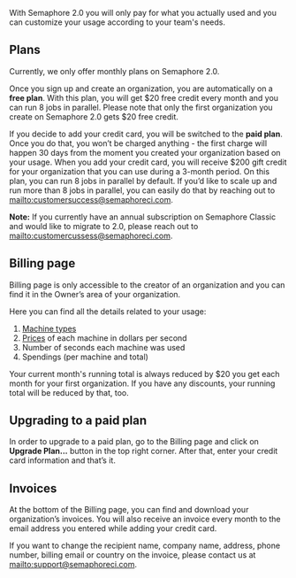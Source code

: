 With Semaphore 2.0 you will only pay for what you actually used and you can customize your usage according to your team's needs.

## Plans

Currently, we only offer monthly plans on Semaphore 2.0.

Once you sign up and create an organization, you are automatically on a **free plan**. With this plan, you will get $20 free credit every month and you can run 8 jobs in parallel. Please note that only the first organization you create on Semaphore 2.0 gets $20 free credit.

If you decide to add your credit card, you will be switched to the **paid plan**. Once you do that, you won’t be charged anything - the first charge will happen 30 days from the moment you created your organization based on your usage. When you add your credit card, you will receive $200 gift credit for your organization that you can use during a 3-month period.
On this plan, you can run 8 jobs in parallel by default. If you’d like to scale up and run more than 8 jobs in parallel, you can easily do that by reaching out to <mailto:customersuccess@semaphoreci.com>.

**Note:** If you currently have an annual subscription on Semaphore Classic and would like to migrate to 2.0, please reach out to <mailto:customercussess@semaphoreci.com>.

## Billing page

Billing page is only accessible to the creator of an organization and you can find it in the Owner’s area of your organization.

Here you can find all the details related to your usage:
1. [Machine types](https://docs.semaphoreci.com/article/20-machine-types)
2. [Prices](https://semaphoreci.com/pricing) of each machine in dollars per second
3. Number of seconds each machine was used
4. Spendings (per machine and total)

Your current month's running total is always reduced by $20 you get each month for your first organization. If you have any discounts, your running total will be reduced by that, too.

## Upgrading to a paid plan

In order to upgrade to a paid plan, go to the Billing page and click on **Upgrade Plan...** button in the top right corner. After that, enter your credit card information and that’s it.

## Invoices

At the bottom of the Billing page, you can find and download your organization’s invoices. You will also receive an invoice every month to the email address you entered while adding your credit card.

If you want to change the recipient name, company name, address, phone number, billing email or country on the invoice, please contact us at <mailto:support@semaphoreci.com>.
